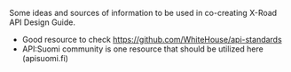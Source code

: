 Some ideas and sources of information to be used in co-creating X-Road API Design Guide. 
 * Good resource to check https://github.com/WhiteHouse/api-standards 
 * API:Suomi community is one resource that should be utilized here (apisuomi.fi)
